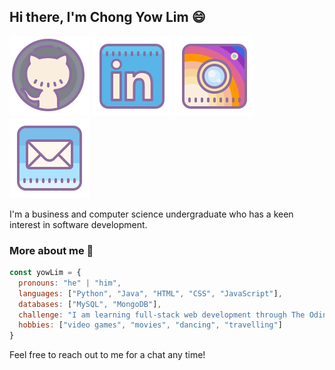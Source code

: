 ## Hi there, I'm Chong Yow Lim :smile:

[<img src="icons/icons8-github.svg" alt="github">](https://github.com/ychong032)
[<img src="icons/icons8-linkedin.svg" alt="linkedin">](https://linkedin.com/in/yow-lim-chong)
[<img src="icons/icons8-instagram.svg" alt="instagram">](https://instagram.com/yowyowyowyowyow)
[<img src="icons/icons8-mail.svg" alt="mail">](mailto:yowlimchong2403@gmail.com)

I'm a business and computer science undergraduate who has a keen interest in software development.

### More about me :mag_right:
```javascript
const yowLim = {
  pronouns: "he" | "him",
  languages: ["Python", "Java", "HTML", "CSS", "JavaScript"],
  databases: ["MySQL", "MongoDB"],
  challenge: "I am learning full-stack web development through The Odin Project"
  hobbies: ["video games", "movies", "dancing", "travelling"]
}
```

Feel free to reach out to me for a chat any time! 
